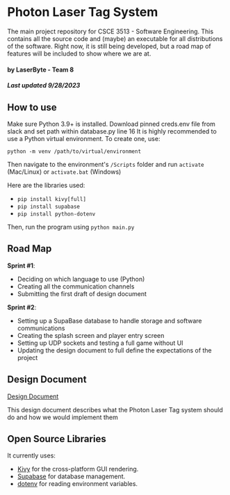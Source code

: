 # Photon Laser Tag System

The main project repository for CSCE 3513 - Software Engineering. This contains all the source code and (maybe) an executable for all distributions of the software. Right now, it is still being developed, but a road map of features will be included to show where we are at.

#### by LaserByte - Team 8
##### Last updated 9/28/2023

## How to use

Make sure Python 3.9+ is installed.
Download pinned creds.env file from slack and set path within database.py line 16
It is highly recommended to use a Python virtual environment. To create one, use:

`python -m venv /path/to/virtual/environment`

Then navigate to the environment's `/Scripts` folder and run `activate` (Mac/Linux) or `activate.bat` (Windows)

Here are the libraries used:
- `pip install kivy[full]`
- `pip install supabase`
- `pip install python-dotenv`

Then, run the program using `python main.py`

## Road Map

**Sprint #1**:
- Deciding on which language to use (Python)
- Creating all the communication channels
- Submitting the first draft of design document

**Sprint #2**:
- Setting up a SupaBase database to handle storage and software communications
- Creating the splash screen and player entry screen
- Setting up UDP sockets and testing a full game without UI
- Updating the design document to full define the expectations of the project

## Design Document

[Design Document](https://uark-my.sharepoint.com/:w:/g/personal/alprosse_uark_edu/EUoDgCKoJAlBvLPaeWUmcOABm5QC2ipi3dcoMTviTl-DhA?e=DnYhJe)

This design document describes what the Photon Laser Tag system should do and how we would implement them

## Open Source Libraries

It currently uses:
- [Kivy](https://kivy.org/) for the cross-platform GUI rendering.
- [Supabase](https://supabase.com/) for database management.
- [dotenv](https://pypi.org/project/python-dotenv/) for reading environment variables.

